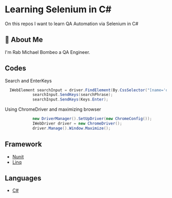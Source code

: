 
# Learning Selenium in C#

On this repos I want to learn QA Automation via Selenium in C#

## 🚀 About Me
I'm Rab Michael Bombeo a QA Engineer.

## Codes
Search and EnterKeys

```C#
  IWebElement searchInput = driver.FindElement(By.CssSelector("[name='q']"));
            searchInput.SendKeys(searchPhrase);
            searchInput.SendKeys(Keys.Enter);
```
Using ChromeDriver and maximizing browser
```C#
            new DriverManager().SetUpDriver(new ChromeConfig());
            IWebDriver driver = new ChromeDriver();
            driver.Manage().Window.Maximize();
```


## Framework

 - [Nunit](https://nunit.org/)
 - [Linq](https://www.c-sharpcorner.com/UploadFile/72d20e/concept-of-linq-with-C-Sharp/)

## Languages

 - [C#](https://docs.microsoft.com/en-us/dotnet/csharp/)

